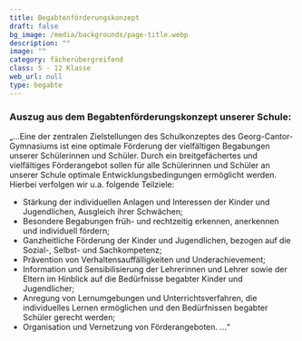 ```yaml
---
title: Begabtenförderungskonzept
draft: false
bg_image: /media/backgrounds/page-title.webp
description: ""
image: ""
category: fächerübergreifend
class: 5 - 12 Klasse
web_url: null
type: begabte
---
```

### Auszug aus dem Begabtenförderungskonzept unserer Schule:

„…Eine der zentralen Zielstellungen des Schulkonzeptes des Georg-Cantor-Gymnasiums ist eine optimale Förderung der vielfältigen Begabungen unserer Schülerinnen und Schüler. Durch ein breitgefächertes und vielfältiges Förderangebot sollen für alle Schülerinnen und Schüler an unserer Schule optimale Entwicklungsbedingungen ermöglicht werden.
Hierbei verfolgen wir u.a. folgende Teilziele:

- Stärkung der individuellen Anlagen und Interessen der Kinder und Jugendlichen, Ausgleich ihrer Schwächen;
- Besondere Begabungen früh- und rechtzeitig erkennen, anerkennen und individuell fördern;
- Ganzheitliche Förderung der Kinder und Jugendlichen, bezogen auf die Sozial-, Selbst- und Sachkompetenz;
- Prävention von Verhaltensauffälligkeiten und Underachievement;
- Information und Sensibilisierung der Lehrerinnen und Lehrer sowie der Eltern im Hinblick auf die Bedürfnisse begabter Kinder und Jugendlicher;
- Anregung von Lernumgebungen und Unterrichtsverfahren, die individuelles Lernen ermöglichen und den Bedürfnissen begabter Schüler gerecht werden;
- Organisation und Vernetzung von Förderangeboten. …“
